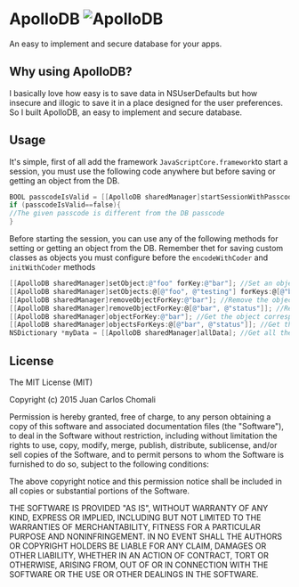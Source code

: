 # ApolloDB ![ApolloDB](https://github.com/jchomali/ApolloDB/blob/master/banner.png)
An easy to implement and secure database for your apps.

## Why using ApolloDB?
I basically love how easy is to save data in NSUserDefaults but how insecure and illogic to save it in a place designed for the user preferences. So I built ApolloDB, an easy to implement and secure database. 

## Usage
It's simple, first of all add the framework ```JavaScriptCore.framework```to start a session, you must use the following code anywhere but before saving or getting an object from the DB.
```Objective-C
BOOL passcodeIsValid = [[ApolloDB sharedManager]startSessionWithPasscode:@"yourDBPasscode"]; //Set a passcode for encrypting and decrypting your DB
if (passcodeIsValid==false){
//The given passcode is different from the DB passcode
}
```
Before starting the session, you can use any of the following methods for setting or getting an object from the DB. Remember thet for saving custom classes as objects you must configure before the ```encodeWithCoder``` and ```initWithCoder``` methods
```Objective-C
[[ApolloDB sharedManager]setObject:@"foo" forKey:@"bar"]; //Set an object for a key
[[ApolloDB sharedManager]setObjects:@[@"foo", @"testing"] forKeys:@[@"bar", @"status"]]; //Set objects for the specified keys
[[ApolloDB sharedManager]removeObjectForKey:@"bar"]; //Remove the object corresponding to the specified key
[[ApolloDB sharedManager]removeObjectForKey:@[@"bar", @"status"]]; //Remove the objects corresponding to the specified keys
[[ApolloDB sharedManager]objectForKey:@"bar"]; //Get the object corresponding to the specified key
[[ApolloDB sharedManager]objectsForKeys:@[@"bar", @"status"]]; //Get the objects corresponding to the specified keys
NSDictionary *myData = [[ApolloDB sharedManager]allData]; //Get all the DB data
```
## License
The MIT License (MIT)

Copyright (c) 2015 Juan Carlos Chomali

Permission is hereby granted, free of charge, to any person obtaining a copy
of this software and associated documentation files (the "Software"), to deal
in the Software without restriction, including without limitation the rights
to use, copy, modify, merge, publish, distribute, sublicense, and/or sell
copies of the Software, and to permit persons to whom the Software is
furnished to do so, subject to the following conditions:

The above copyright notice and this permission notice shall be included in
all copies or substantial portions of the Software.

THE SOFTWARE IS PROVIDED "AS IS", WITHOUT WARRANTY OF ANY KIND, EXPRESS OR
IMPLIED, INCLUDING BUT NOT LIMITED TO THE WARRANTIES OF MERCHANTABILITY,
FITNESS FOR A PARTICULAR PURPOSE AND NONINFRINGEMENT. IN NO EVENT SHALL THE
AUTHORS OR COPYRIGHT HOLDERS BE LIABLE FOR ANY CLAIM, DAMAGES OR OTHER
LIABILITY, WHETHER IN AN ACTION OF CONTRACT, TORT OR OTHERWISE, ARISING FROM,
OUT OF OR IN CONNECTION WITH THE SOFTWARE OR THE USE OR OTHER DEALINGS IN
THE SOFTWARE.
